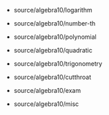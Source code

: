 * source/algebra10/logarithm
* source/algebra10/number-th
* source/algebra10/polynomial
* source/algebra10/quadratic
* source/algebra10/trigonometry

* source/algebra10/cutthroat
* source/algebra10/exam
* source/algebra10/misc

